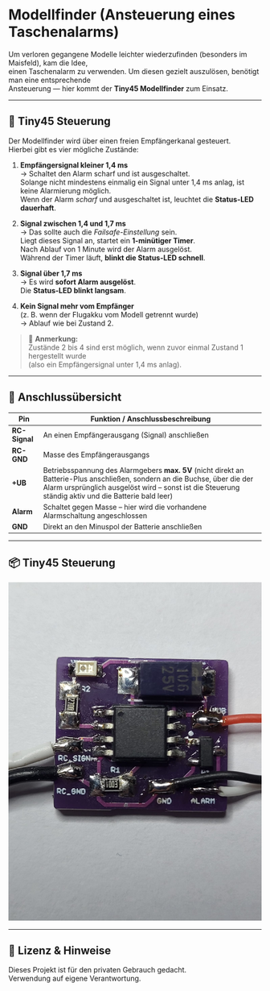 # Modellfinder (Ansteuerung eines Taschenalarms)

Um verloren gegangene Modelle leichter wiederzufinden (besonders im Maisfeld), kam die Idee,  
einen Taschenalarm zu verwenden. Um diesen gezielt auszulösen, benötigt man eine entsprechende  
Ansteuerung — hier kommt der **Tiny45 Modellfinder** zum Einsatz.

---

## 🧭 Tiny45 Steuerung

Der Modellfinder wird über einen freien Empfängerkanal gesteuert.  
Hierbei gibt es vier mögliche Zustände:

1. **Empfängersignal kleiner 1,4 ms**  
   → Schaltet den Alarm scharf und ist ausgeschaltet.  
   Solange nicht mindestens einmalig ein Signal unter 1,4 ms anlag, ist keine Alarmierung möglich.  
   Wenn der Alarm *scharf* und ausgeschaltet ist, leuchtet die **Status-LED dauerhaft**.

2. **Signal zwischen 1,4 und 1,7 ms**  
   → Das sollte auch die *Failsafe-Einstellung* sein.  
   Liegt dieses Signal an, startet ein **1-minütiger Timer**.  
   Nach Ablauf von 1 Minute wird der Alarm ausgelöst.  
   Während der Timer läuft, **blinkt die Status-LED schnell**.

3. **Signal über 1,7 ms**  
   → Es wird **sofort Alarm ausgelöst**.  
   Die **Status-LED blinkt langsam**.

4. **Kein Signal mehr vom Empfänger**  
   (z. B. wenn der Flugakku vom Modell getrennt wurde)  
   → Ablauf wie bei Zustand 2.

> 🧩 **Anmerkung:**  
> Zustände 2 bis 4 sind erst möglich, wenn zuvor einmal Zustand 1 hergestellt wurde  
> (also ein Empfängersignal unter 1,4 ms anlag).

---

## 🔌 Anschlussübersicht

| Pin        | Funktion / Anschlussbeschreibung |
|-------------|---------------------------------|
| **RC-Signal** | An einen Empfängerausgang (Signal) anschließen |
| **RC-GND**    | Masse des Empfängerausgangs |
| **+UB**       | Betriebsspannung des Alarmgebers **max. 5V** (nicht direkt an Batterie-Plus anschließen, sondern an die Buchse, über die der Alarm ursprünglich ausgelöst wird – sonst ist die Steuerung ständig aktiv und die Batterie bald leer) |
| **Alarm**     | Schaltet gegen Masse – hier wird die vorhandene Alarmschaltung angeschlossen |
| **GND**       | Direkt an den Minuspol der Batterie anschließen |

---

## 📦 Tiny45 Steuerung

![Beispiel-Alarmgeber](https://raw.githubusercontent.com/FlyingManni/Akkustischer-Modellfinder-mit-Handtaschensirene/main/beispiel_alarmgeber.jpg)

---

## 📘 Lizenz & Hinweise

Dieses Projekt ist für den privaten Gebrauch gedacht.  
Verwendung auf eigene Verantwortung.
